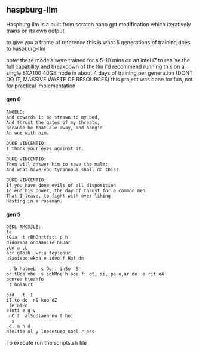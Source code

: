 ## haspburg-llm

Haspburg llm is a built from scratch nano gpt modification which iteratively trains on its own output

to give you a frame of reference this is what 5 generations of training does to haspburg-llm

note: these models were trained for a 5-10 mins on an intel i7
to realise the full capability and breakdown of the llm i'd recommend running this on a single 8XA100 40GB node in about 4 days of training per generation
(DONT DO IT, MASSIVE WASTE OF RESOURCES)
this project was done for fun, not for practical implementation

#### gen 0
```
ANGELO:
And cowards it be strawn to my bed,
And thrust the gates of my threats,
Because he that ale away, and hang'd
An one with him.

DUKE VINCENTIO:
I thank your eyes against it.

DUKE VINCENTIO:
Then will answer him to save the malm:
And what have you tyrannous shall do this?

DUKE VINCENTIO:
If you have done evils of all disposition
To end his power, the day of thrust for a common men
That I leave, to fight with over-liking
Hasting in a roseman.
```

#### gen 5
```
DEKL AMCSJLE:
te
tGia  t rBhOnrtfst: p h
didorTna onoaaoLTe nEUar
yUn a ,L
arr gToih  wr;u tey:eour.
uSaoieoo wkoa e idvo f Ho! dn

 .'b hotoeL  s Oo : inSo  S
or:tUoe vhe  s sohMne h ooe f: ot, si, pe o,ar de  e rit oA
oonrea hteahfo
 t'hoiaurt 

oid   t  I
iT.to do  nE koo dZ
 ie aiEo
einti e g v
 nC t  alSddlaen nu t ho:
  s
 d. m n d
NTeItie ol y loesesueo oaol r ess
```

To execute run the scripts.sh file 
